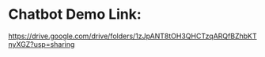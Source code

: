 # Chatbot Demo Link:
https://drive.google.com/drive/folders/1zJpANT8tOH3QHCTzqARQfBZhbKTnyXGZ?usp=sharing
